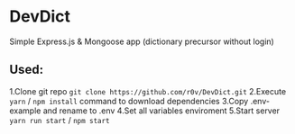 # DevDict
Simple Express.js &amp; Mongoose app (dictionary precursor without login)

## Used:
1.Clone git repo `git clone https://github.com/r0v/DevDict.git`
2.Execute `yarn` / `npm install` command to download dependencies
3.Copy .env-example and rename to .env
4.Set all variables enviroment
5.Start server `yarn run start` / `npm start`
